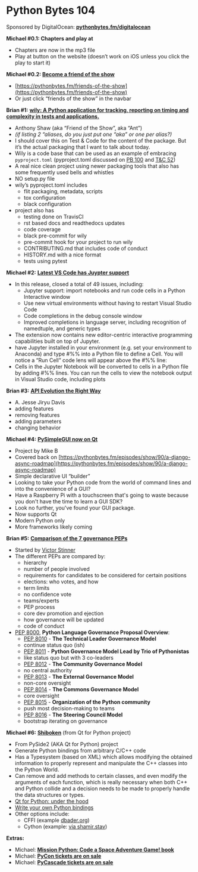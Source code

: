 # Python Bytes 104
Sponsored by DigitalOcean: [**pythonbytes.fm/digitalocean**](https://pythonbytes.fm/digitalocean)

**Michael #0.1: Chapters and play at**

- Chapters are now in the mp3 file
- Play at button on the website (doesn’t work on iOS unless you click the play to start it)

**Michael #0.2: [Become a friend of the show](https://pythonbytes.fm/friends-of-the-show)**

- [https://pythonbytes.fm/friends-of-the-show](https://pythonbytes.fm/friends-of-the-show)
- Or just click “friends of the show” in the navbar

**Brian #1:** [**wily: A Python application for tracking, reporting on timing and complexity in tests and applications.**](https://github.com/tonybaloney/wily)

- Anthony Shaw (aka “Friend of the Show”, aka “Ant”)
- *(if listing 2 “aliases, do you just put one “aka” or one per alias?)*
- I should cover this on Test & Code for the content of the package. But it’s the actual packaging that I want to talk about today.
- Wily is a code base that can be used as an example of embracing `pyproject.toml` (pyproject.toml discussed on [PB 100](https://pythonbytes.fm/100) and [T&C 52](https://testandcode.com/52))
- A real nice clean project using newer packaging tools that also has some frequently used bells and whistles
- NO setup.py file
- wily’s pyproject.toml includes
	- flit packaging, metadata, scripts 
	- tox configuration
	- black configuration
- project also has 
	- testing done on TravisCI
	- rst based docs and readthedocs updates
	- code coverage
	- black pre-commit for wily
	- pre-commit hook for your project to run wily
	- CONTRIBUTING.md that includes code of conduct
	- HISTORY.md with a nice format
	- tests using pytest

**Michael #2:** [**Latest VS Code has Juypter support**](https://blogs.msdn.microsoft.com/pythonengineering/2018/11/08/python-in-visual-studio-code-october-2018-release/)

- In this release, closed a total of 49 issues, including:
	- Jupyter support: import notebooks and run code cells in a Python Interactive window
	- Use new virtual environments without having to restart Visual Studio Code
	- Code completions in the debug console window
	- Improved completions in language server, including recognition of namedtuple, and generic types
- The extension now contains new editor-centric interactive programming capabilities built on top of Jupyter.
- have Jupyter installed in your environment (e.g. set your environment to Anaconda) and type #%% into a Python file to define a Cell. You will notice a “Run Cell” code lens will appear above the #%% line:
- Cells in the Jupyter Notebook will be converted to cells in a Python file by adding #%% lines. You can run the cells to view the notebook output in Visual Studio code, including plots

**Brian #3:**  [**API Evolution the Right Way**](https://emptysqua.re/blog/api-evolution-the-right-way/)

- A. Jesse Jiryu Davis
- adding features
- removing features
- adding parameters
- changing behavior

**Michael #4:** [**PySimpleGUI now on Qt**](https://github.com/MikeTheWatchGuy/PySimpleGUI/tree/master/PySimpleGUIQt)

- Project by Mike B
- Covered back on [https://pythonbytes.fm/episodes/show/90/a-django-async-roadmap](https://pythonbytes.fm/episodes/show/90/a-django-async-roadmap)
- Simple declarative UI “builder”
- Looking to take your Python code from the world of command lines and into the convenience of a GUI?
- Have a Raspberry Pi with a touchscreen that's going to waste because you don't have the time to learn a GUI SDK?
- Look no further, you've found your GUI package.
- Now supports Qt
- Modern Python only
- More frameworks likely coming

**Brian #5:** [**Comparison of the 7 governance PEPs**](https://discuss.python.org/t/comparison-of-the-7-governance-peps/392)

- Started by [Victor Stinner](https://twitter.com/VictorStinner)
- The different PEPs are compared by:
	- hierarchy
	- number of people involved
	- requirements for candidates to be considered for certain positions
	- elections: who votes, and how
	- term limits
	- no confidence vote
	- teams/experts
	- PEP process
	- core dev promotion and ejection
	- how governance will be updated
	- code of conduct
-  [PEP 8000](https://www.python.org/dev/peps/pep-8000/), **Python Language Governance Proposal Overview**:
	- [PEP 8010](https://www.python.org/dev/peps/pep-8010) - **The Technical Leader Governance Model**
	- continue status quo (ish)
	- [PEP 8011](https://www.python.org/dev/peps/pep-8011) - **Python Governance Model Lead by Trio of Pythonistas**
	- like status quo but with 3 co-leaders
	- [PEP 8012](https://www.python.org/dev/peps/pep-8012) - **The Community Governance Model**
	- no central authority
	- [PEP 8013](https://www.python.org/dev/peps/pep-8013) - **The External Governance Model**
	- non-core oversight
	- [PEP 8014](https://www.python.org/dev/peps/pep-8014) - **The Commons Governance Model**
	- core oversight
	- [PEP 8015](https://www.python.org/dev/peps/pep-8015) - **Organization of the Python community**
	- push most decision-making to teams
	- [PEP 8016](https://www.python.org/dev/peps/pep-8016) - **The Steering Council Model**
	- bootstrap iterating on governance


**Michael #6:** [**Shiboken**](http://doc.qt.io/qtforpython/shiboken2/) (from Qt for Python project)

- From PySide2 (AKA Qt for Python) project
- Generate Python bindings from arbitrary C/C++ code
- Has a Typesystem (based on XML) which allows modifying the obtained information to properly represent and manipulate the C++ classes into the Python World.
- Can remove and add methods to certain classes, and even modify the arguments of each function, which is really necessary when both C++ and Python collide and a decision needs to be made to properly handle the data structures or types.
- [Qt for Python: under the hood](http://blog.qt.io/blog/2018/05/24/qt-for-python-under-the-hood/)
- [Write your own Python bindings](http://blog.qt.io/blog/2018/05/31/write-python-bindings/)
- Other options include:
	- CFFI (example [dbader.org](https://dbader.org/blog/python-cffi))
	- Cython (example:  [via shamir.stav](https://medium.com/@shamir.stav_83310/making-your-c-library-callable-from-python-by-wrapping-it-with-cython-b09db35012a3))

**Extras:** 

- Michael: [**Mission Python: Code a Space Adventure Game! book**](https://www.amazon.com/Mission-Python-Code-Space-Adventure-ebook/dp/B072STNXT8)
- Michael: [**PyCon tickets are on sale**](https://twitter.com/pycon/status/1062031566468190208)
- Michael: [**PyCascade tickets are on sale**](https://2019.pycascades.com/)
